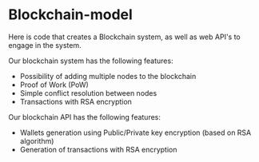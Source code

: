 # Blockchain-model
Here is code that creates a Blockchain system, as well as web API's to engage in the system.

Our blockchain system has the following features:

- Possibility of adding multiple nodes to the blockchain
- Proof of Work (PoW)
- Simple conflict resolution between nodes
- Transactions with RSA encryption

Our blockchain API has the following features:

- Wallets generation using Public/Private key encryption (based on RSA algorithm)
- Generation of transactions with RSA encryption
